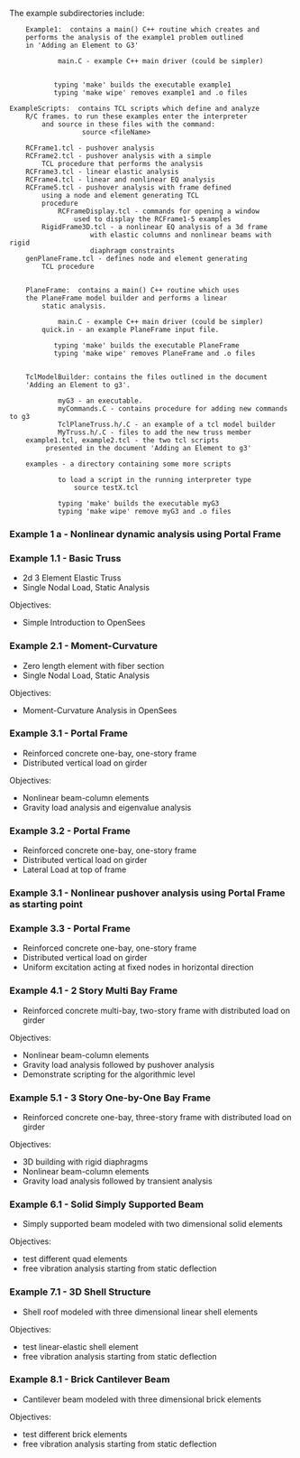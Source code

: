 The example subdirectories include:

        Example1:  contains a main() C++ routine which creates and
	    performs the analysis of the example1 problem outlined
	    in 'Adding an Element to G3'

                main.C - example C++ main driver (could be simpler)


               typing 'make' builds the executable example1
               typing 'make wipe' removes example1 and .o files

	ExampleScripts:  contains TCL scripts which define and analyze
	    R/C frames. to run these examples enter the interpreter
            and source in these files with the command:
		              source <fileName>

		RCFrame1.tcl - pushover analysis
		RCFrame2.tcl - pushover analysis with a simple
			TCL procedure that performs the analysis
		RCFrame3.tcl - linear elastic analysis
		RCFrame4.tcl - linear and nonlinear EQ analysis
		RCFrame5.tcl - pushover analysis with frame defined
			using a node and element generating TCL
			procedure
                RCFrameDisplay.tcl - commands for opening a window
	                used to display the RCFrame1-5 examples
	        RigidFrame3D.tcl - a nonlinear EQ analysis of a 3d frame
                        with elastic columns and nonlinear beams with rigid
                        diaphragm constraints
		genPlaneFrame.tcl - defines node and element generating
			TCL procedure


        PlaneFrame:  contains a main() C++ routine which uses
		the PlaneFrame model builder and performs a linear
	        static analysis.

                main.C - example C++ main driver (could be simpler)
	        quick.in - an example PlaneFrame input file.

               typing 'make' builds the executable PlaneFrame
               typing 'make wipe' removes PlaneFrame and .o files


        TclModelBuilder: contains the files outlined in the document
		'Adding an Element to g3'.

                myG3 - an executable.
                myCommands.C - contains procedure for adding new commands to g3
                TclPlaneTruss.h/.C - an example of a tcl model builder
                MyTruss.h/.C - files to add the new truss member
		example1.tcl, example2.tcl - the two tcl scripts
		     presented in the document 'Adding an Element to g3'

		examples - a directory containing some more scripts

                to load a script in the running interpreter type
                    source testX.tcl

                typing 'make' builds the executable myG3
                typing 'make wipe' remove myG3 and .o files



### Example 1 a -  Nonlinear dynamic analysis using Portal Frame 

### Example 1.1 - Basic Truss 

- 2d 3 Element Elastic Truss
- Single Nodal Load, Static Analysis

Objectives:
- Simple Introduction to OpenSees


### Example 2.1 - Moment-Curvature 

- Zero length element with fiber section
- Single Nodal Load, Static Analysis

Objectives:
- Moment-Curvature Analysis in OpenSees


### Example 3.1 - Portal Frame 

- Reinforced concrete one-bay, one-story frame
- Distributed vertical load on girder


Objectives:
- Nonlinear beam-column elements
- Gravity load analysis and eigenvalue analysis



### Example 3.2 - Portal Frame 

- Reinforced concrete one-bay, one-story frame
- Distributed vertical load on girder
- Lateral Load at top of frame


### Example 3.1 -  Nonlinear pushover analysis using Portal Frame  as starting point


### Example 3.3 - Portal Frame 

- Reinforced concrete one-bay, one-story frame
- Distributed vertical load on girder
- Uniform excitation acting at fixed nodes in horizontal direction




### Example 4.1 - 2 Story Multi Bay Frame 

- Reinforced concrete multi-bay, two-story frame with distributed load on girder

Objectives:
- Nonlinear beam-column elements
- Gravity load analysis followed by pushover analysis
- Demonstrate scripting for the algorithmic level


### Example 5.1 - 3 Story One-by-One Bay Frame 

- Reinforced concrete one-bay, three-story frame with distributed load on girder

Objectives:
- 3D building with rigid diaphragms
- Nonlinear beam-column elements
- Gravity load analysis followed by transient analysis


### Example 6.1 - Solid Simply Supported Beam 

- Simply supported beam modeled with two dimensional solid elements

Objectives:
- test different quad elements
- free vibration analysis starting from static deflection


### Example 7.1 - 3D Shell Structure 

- Shell roof modeled with three dimensional linear shell elements

Objectives:

- test linear-elastic shell element
- free vibration analysis starting from static deflection


### Example 8.1 - Brick Cantilever Beam

- Cantilever beam modeled with three dimensional brick elements
  
Objectives:
-  test different brick elements
-  free vibration analysis starting from static deflection

